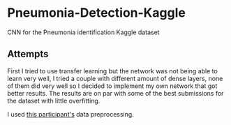 # Pneumonia-Detection-Kaggle
CNN for the Pneumonia identification Kaggle dataset

## Attempts
First I tried to use transfer learning but the network was not being able to learn very well, I tried a couple with different amount of dense layers, none of them did very well so I decided to implement my own network that got better results. The results are on par with some of the best submissions for the dataset with little overfitting.

I used [this participant's](https://www.kaggle.com/paultimothymooney/chest-xray-pneumonia/notebooks) data preprocessing.
